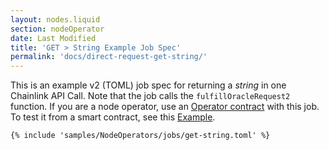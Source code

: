 ```yaml
---
layout: nodes.liquid
section: nodeOperator
date: Last Modified
title: 'GET > String Example Job Spec'
permalink: 'docs/direct-request-get-string/'
---
```


This is an example v2 (TOML) job spec for returning a _string_ in one Chainlink API Call. Note that the job calls the `fulfillOracleRequest2` function. If you are a node operator, use an [Operator contract](https://github.com/smartcontractkit/chainlink/blob/develop/contracts/src/v0.7/Operator.sol) with this job.
To test it from a smart contract, see this [Example](/docs/any-api/get-request/examples/api-array-response/).

```jpv2
{% include 'samples/NodeOperators/jobs/get-string.toml' %}
```
